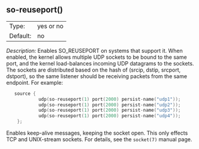 ---
---
<!-- DISCLAIMER: This file is based on the syslog-ng Open Source Edition documentation https://github.com/balabit/syslog-ng-ose-guides/commit/2f4a52ee61d1ea9ad27cb4f3168b95408fddfdf2 and is used under the terms of The syslog-ng Open Source Edition Documentation License. The file has been modified by Axoflow. -->

## so-reuseport()

|          |           |
| -------- | --------- |
| Type:    | yes or no |
| Default: | no        |

*Description:* Enables SO_REUSEPORT on systems that support it. When enabled, the kernel allows multiple UDP sockets to be bound to the same port, and the kernel load-balances incoming UDP datagrams to the sockets. The sockets are distributed based on the hash of (srcip, dstip, srcport, dstport), so the same listener should be receiving packets from the same endpoint. For example:

```c
   source {
            udp(so-reuseport(1) port(2000) persist-name("udp1"));
            udp(so-reuseport(1) port(2000) persist-name("udp2"));
            udp(so-reuseport(1) port(2000) persist-name("udp3"));
            udp(so-reuseport(1) port(2000) persist-name("udp4"));
    };

```

Enables keep-alive messages, keeping the socket open. This only effects TCP and UNIX-stream sockets. For details, see the `socket(7)` manual page.

